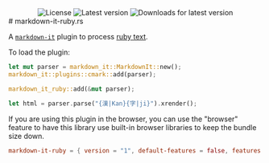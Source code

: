 <div align="center">
  <img src="https://img.shields.io/crates/l/markdown-it-ruby?style=for-the-badge" alt="License" />
  <img src="https://img.shields.io/crates/v/markdown-it-ruby?style=for-the-badge" alt="Latest version" />
  <img src="https://img.shields.io/crates/dv/markdown-it-ruby?style=for-the-badge" alt="Downloads for latest version" />
</div>
# markdown-it-ruby.rs

A [`markdown-it`](https://crates.io/crates/markdown-it) plugin to process [ruby text](https://en.wikipedia.org/wiki/Ruby_character).

To load the plugin:

```rust
let mut parser = markdown_it::MarkdownIt::new();
markdown_it::plugins::cmark::add(parser);

markdown_it_ruby::add(&mut parser);

let html = parser.parse("{漢|Kan}{字|ji}").xrender();
```

If you are using this plugin in the browser, you can use the "browser" feature to have this library use built-in browser libraries to keep the bundle size down.

``` toml
markdown-it-ruby = { version = "1", default-features = false, features = ["browser"] }
```
